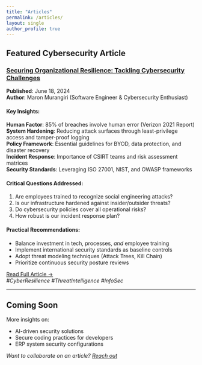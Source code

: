 ```yaml
---
title: "Articles"
permalink: /articles/
layout: single
author_profile: true
---
```


## Featured Cybersecurity Article

### [Securing Organizational Resilience: Tackling Cybersecurity Challenges](http://surl.li/bcrrpr)
**Published**: June 18, 2024  
**Author**: Maron Murangiri (Software Engineer & Cybersecurity Enthusiast)  

#### Key Insights:
 **Human Factor**: 85% of breaches involve human error (Verizon 2021 Report)  
 **System Hardening**: Reducing attack surfaces through least-privilege access and tamper-proof logging  
 **Policy Framework**: Essential guidelines for BYOD, data protection, and disaster recovery  
 **Incident Response**: Importance of CSIRT teams and risk assessment matrices  
 **Security Standards**: Leveraging ISO 27001, NIST, and OWASP frameworks  

#### Critical Questions Addressed:
1. Are employees trained to recognize social engineering attacks?  
2. Is our infrastructure hardened against insider/outsider threats?  
3. Do cybersecurity policies cover all operational risks?  
4. How robust is our incident response plan?  

#### Practical Recommendations:
- Balance investment in tech, processes, *and* employee training  
- Implement international security standards as baseline controls  
- Adopt threat modeling techniques (Attack Trees, Kill Chain)  
- Prioritize continuous security posture reviews  

[Read Full Article →](http://surl.li/bcrrpr)  
*#CyberResilience #ThreatIntelligence #InfoSec*

---

## Coming Soon  
More insights on:  
- AI-driven security solutions  
- Secure coding practices for developers  
- ERP system security configurations  

*Want to collaborate on an article? [Reach out](#contact)*
